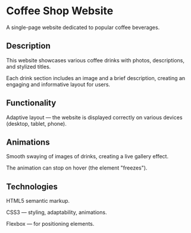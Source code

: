 # Coffee Shop Website

A single-page website dedicated to popular coffee beverages.

## Description

This website showcases various coffee drinks with photos, descriptions, and stylized titles. 

Each drink section includes an image and a brief description, creating an engaging and informative layout for users.

## Functionality

Adaptive layout — the website is displayed correctly on various devices (desktop, tablet, phone).

## Animations

Smooth swaying of images of drinks, creating a live gallery effect.

The animation can stop on hover (the element "freezes").

## Technologies

HTML5 semantic markup.

CSS3 — styling, adaptability, animations.

Flexbox — for positioning elements.
